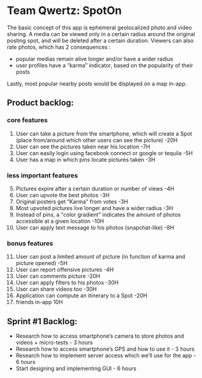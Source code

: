 # Team Qwertz: SpotOn

The basic concept of this app is ephemeral geolocalized photo and video sharing. A media can be viewed only in a certain radius around the original posting spot, and will be deleted after a certain duration.
Viewers can also rate photos, which has 2 consequences :   
* popular medias remain alive longer and/or have a wider radius  
* user profiles have a “karma” indicator, based on the popularity of their posts

Lastly, most popular nearby posts would be displayed on a map in-app.


## Product backlog:

### core features

1. User can take a picture from the smartphone, which will create a Spot (place from/around which other users can see the picture) -20H
2. User can see the pictures taken near his location -7H
3. User can easily login using facebook connect or google or tequila -5H
4. User has a map in which pins locate pictures taken -3H

### less important features

5. Pictures expire after a certain duration or number of views -4H
6. User can upvote the best photos -3H
7. Original posters get “Karma" from votes -3H
8. Most upvoted pictures live longer and have a wider radius -3H
9. Instead of pins, a "color gradient" indicates the amount of photos accessible at a given location -10H
10. User can apply text message to his photos (snapchat-like) -8H


### bonus features

11. User can post a limited amount of picture (in function of karma and picture opened) -5H
12. User can report offensive pictures -4H
13. User can comments picture -20H
14. User can apply filters to his photos -30H
15. User can share videos too -30H
16. Application can compute an itinerary to a Spot -20H
17. friends in-app 10H




## Sprint #1 Backlog:

* Research how to access smartphone’s camera to store photos and videos + micro-tests - 3 hours
* Research how to access smartphone’s GPS and how to use it - 3 hours
* Research how to implement server access which we’ll use for the app - 6 hours
* Start designing and implementing GUI - 6 hours
